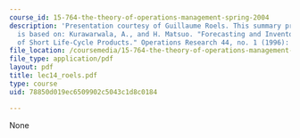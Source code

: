 ```yaml
---
course_id: 15-764-the-theory-of-operations-management-spring-2004
description: 'Presentation courtesy of Guillaume Roels. This summary presentation
  is based on: Kurawarwala, A., and H. Matsuo. "Forecasting and Inventory Management
  of Short Life-Cycle Products." Operations Research 44, no. 1 (1996): 131-50.'
file_location: /coursemedia/15-764-the-theory-of-operations-management-spring-2004/78850d019ec6509902c5043c1d8c0184_lec14_roels.pdf
file_type: application/pdf
layout: pdf
title: lec14_roels.pdf
type: course
uid: 78850d019ec6509902c5043c1d8c0184

---
```

None